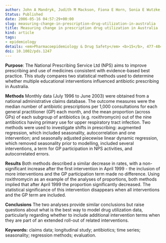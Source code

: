 ```yaml
---
author: John A Mandryk, Judith M Mackson, Fiona E Horn, Sonia E Wutzke, Caro-Anne Badcock, Rob J Hyndman, Lynn M Weekes
Status: Published
date: 2006-05-16 04:57:29+00:00
slug: measuring-change-in-prescription-drug-utilization-in-australia
title: Measuring change in prescription drug utilization in Australia
kind: article
tags:
- epidemiology
details: <em>Pharmacoepidemiology & Drug Safety</em> <b>15</b>, 477-484
doi: 10.1002/pds.1247
---
```



**Purpose**: The National Prescribing Service Ltd (NPS) aims to improve prescribing and use of medicines consistent with evidence-based best practice. This study compares two statistical methods used to determine whether multiple educational interventions influenced antibiotic prescribing in Australia.

**Methods** Monthly data (July 1996 to June 2003) were obtained from a national administrative claims database. The outcome measures were the median number of antibiotic prescriptions per 1,000 consultations for each general practitioner (GP) each month, and the mean proportion (across GPs) of each subgroup of antibiotics (e.g. roxithromycin) out of the nine antibiotics having primary use for upper respiratory tract infection. Two methods were used to investigate shifts in prescribing: augmented regression, which included seasonality, autocorrelation and one intervention; and seasonally adjusted piecewise linear dynamic regression, which removed seasonality prior to modelling, included several interventions, a term for GP participation in NPS activities, and autocorrelated errors.

**Results** Both methods described a similar decrease in rates, with a non-significant increase after the first intervention in April 1999 - the inclusion of more interventions and the GP participation term made no difference. Using roxithromycin as an example of the analyses of proportions, both methods implied that after April 1999 the proportion significantly decreased. The statistical significance of this intervention disappears when all interventions and the GP term are included.

**Conclusions** The two analyses provide similar conclusions but raise questions about what is the best way to model drug utilization data, particularly regarding whether to include additional intervention terms when they are part of an extended roll-out of related interventions.

**Keywords:** claims data; longitudinal study; antibiotics; time series; seasonality; regression methods; evaluation.
